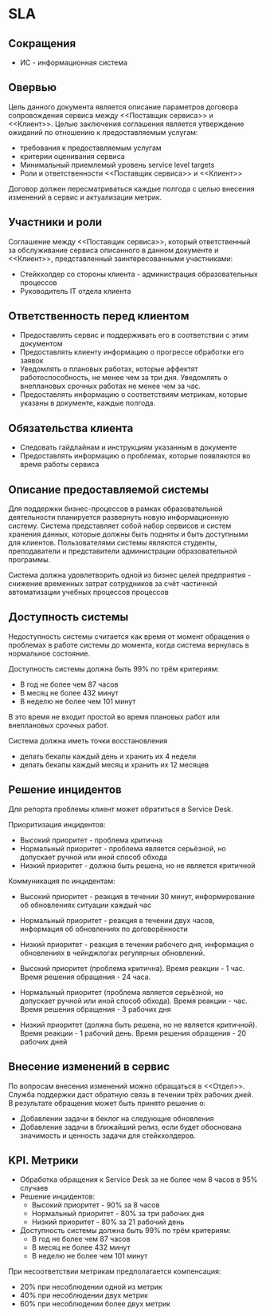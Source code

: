 # SLA

## Сокращения
- ИС - информационная система

## Овервью

Цель данного документа является описание параметров договора сопровождения сервиса между <<Поставщик сервиса>> и <<Клиент>>.
Целью заключения соглашения является утверждение ожиданий по отношению к предоставляемым услугам:
- требования к предоставляемым услугам
- критерии оценивания сервиса
- Минимальный приемлемый уровень service level targets
- Роли и ответственности <<Поставщик сервиса>> и <<Клиент>>

Договор должен пересматриваться каждые полгода с целью внесения изменений в сервис и актуализации метрик.

## Участники и роли

Соглашение между <<Поставщик сервиса>>, который ответственный за обслуживание сервиса описанного в данном документе и <<Клиент>>, представленный заинтересованными участниками:

- Стейкхолдер со стороны клиента - администрация образовательных процессов
- Руководитель IT отдела клиента

## Ответственность перед клиентом
- Предоставлять сервис и поддерживать его в соответствии с этим документом
- Предоставлять клиенту информацию о прогрессе обработки его заявок
- Уведомлять о плановых работах, которые аффектят работоспособность, не менее чем за три дня. Уведомлять о внеплановых срочных работах не менее чем за час.
- Предоставлять информацию о соответствиям метрикам, которые указаны в документе, каждые полгода.

## Обязательства клиента
- Следовать гайдлайнам и инструкциям указанным в документе
- Предоставлять информацию о проблемах, которые появляются во время работы сервиса 

## Описание предоставляемой системы
Для поддержки бизнес-процессов в рамках образовательной деятельности планируется развернуть новую информационную систему. Система представляет собой набор сервисов и систем хранения данных, которые должны быть подняты и быть доступными для клиентов. Пользователями системы являются студенты, преподаватели и представители администрации образовательной программы. 

Система должна удовлетворить одной из бизнес целей предприятия - снижение временных затрат сотрудников за счёт частичной автоматизации учебных процессов процессов

## Доступность системы
Недоступность системы считается как время от момент обращения о проблемах в работе системы до момента, когда система вернулась в нормальное состояние.

Доступность системы должна быть 99% по трём критериям:
- В год не более чем 87 часов
- В месяц не более 432 минут
- В неделю не более чем 101 минут

В это время не входит простой во время плановых работ или внеплановых срочных работ.

Система должна иметь точки восстановления
- делать бекапы каждый день и хранить их 4 недели
- делать бекапы каждый месяц и хранить их 12 месяцев

## Решение инцидентов

Для репорта проблемы клиент может обратиться в Service Desk.

Приоритизация инцидентов:
- Высокий приоритет - проблема критична
- Нормальный приоритет - проблема является серьёзной, но допускает ручной или иной способ обхода
- Низкий приоритет - должна быть решена, но не является критичной

Коммуникация по инцидентам:
- Высокий приоритет - реакция в течении 30 минут, информирование об обновлениях ситуации каждый час
- Нормальный приоритет - реакция в течении двух часов, информация об обновлениях по договорённости
- Низкий приоритет - реакция в течении рабочего дня, информация о обновлениях в чейнджлогах регулярных обновлений.

- Высокий приоритет (проблема критична). Время реакции - 1 час. Время решения обращения - 24 часа.
- Нормальный приоритет (проблема является серьёзной, но допускает ручной или иной способ обхода). Время реакции -  час. Время решения обращения - 3 рабочих дня
- Низкий приоритет (должна быть решена, но не является критичной). Время реакции -  1 рабочий день. Время решения обращения - 20 рабочих дней

## Внесение изменений в сервис

По вопросам внесения изменений можно обращаться в <<Отдел>>. Служба поддержки даст обратную связь в течении трёх рабочих дней. В результате обращения может быть принято решение о:
- Добавлении задачи в беклог на следующие обновления
- Добавление задачи в ближайший релиз, если будет обоснована значимость и ценность задачи для стейкхолдеров.

## KPI. Метрики

- Обработка обращения к Service Desk за не более чем 8 часов в 95% случаев
- Решение инцидентов:
  - Высокий приоритет - 90% за 8 часов
  - Нормальный приоритет - 80% за три рабочих дня
  - Низкий приоритет - 80% за 21 рабочий день
- Доступность системы должна быть 99% по трём критериям:
  - В год не более чем 87 часов
  - В месяц не более 432 минут
  - В неделю не более чем 101 минут

При несоответствии метрикам предполагается компенсация:
- 20% при несоблюдении одной из метрик
- 40% при несоблюдении двух метрик
- 60% при несоблюдении более двух метрик
